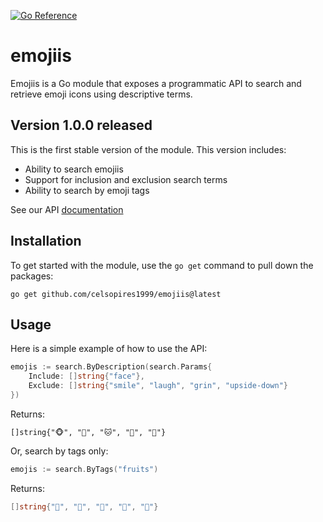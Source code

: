 [![Go Reference](https://pkg.go.dev/badge/github.com/celsopires1999/emojiis.svg)](https://pkg.go.dev/github.com/celsopires1999/emojiis)

# emojiis

Emojiis is a Go module that exposes a programmatic API to search and retrieve emoji icons using descriptive terms.

## Version 1.0.0 released

This is the first stable version of the module. This version includes:

- Ability to search emojiis
- Support for inclusion and exclusion search terms
- Ability to search by emoji tags

 See our API [documentation](https://pkg.go.dev/github.com/celsopires1999/emojiis)


## Installation
To get started with the module, use the `go get` command to pull down the packages:

```
go get github.com/celsopires1999/emojiis@latest
```

## Usage
Here is a simple example of how to use the API:

```go
emojis := search.ByDescription(search.Params{
    Include: []string{"face"}, 
    Exclude: []string{"smile", "laugh", "grin", "upside-down"}
})
```

Returns:
```
[]string{"🐵", "🐶", "🐱", "🐯", "🦊"}
```

Or, search by tags only:

```go
emojis := search.ByTags("fruits")
```

Returns:
```go
[]string{"🍇", "🍈", "🍉", "🍊", "🍋"}
```
